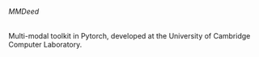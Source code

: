 ###### MMDeed

Multi-modal toolkit in Pytorch, developed at the University of Cambridge Computer Laboratory.
